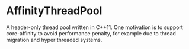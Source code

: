 AffinityThreadPool
==================

A header-only thread pool written in C++11. One motivation is to support core-affinity to avoid performance penalty, for example due to thread migration and hyper threaded systems.

